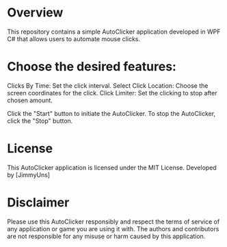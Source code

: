 # Overview
This repository contains a simple AutoClicker application developed in WPF C# that allows users to automate mouse clicks.

# Choose the desired features:
Clicks By Time: Set the click interval.
Select Click Location: Choose the screen coordinates for the click.
Click Limiter: Set the clicking to stop after chosen amount.

Click the "Start" button to initiate the AutoClicker.
To stop the AutoClicker, click the "Stop" button.

# License
This AutoClicker application is licensed under the MIT License.
Developed by [JimmyUns]

# Disclaimer
Please use this AutoClicker responsibly and respect the terms of service of any application or game you are using it with. The authors and contributors are not responsible for any misuse or harm caused by this application.
